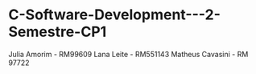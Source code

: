 # C-Software-Development---2-Semestre-CP1

Julia Amorim - RM99609
Lana Leite - RM551143
Matheus Cavasini - RM 97722
